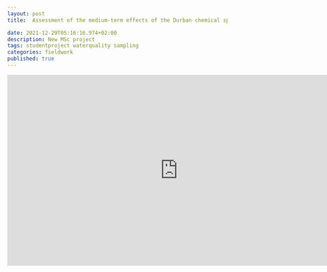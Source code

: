 ```yaml
---
layout: post
title:  Assessment of the medium-term effects of the Durban chemical spill on coastal habitats using diatoms

date: 2021-12-29T05:16:16.974+02:00
description: New MSc project
tags: studentproject waterquality sampling
categories: fieldwork
published: true
---
```

<div class="row mt-3">
    <div class="col-sm mt-3 mt-md-0">
        <iframe width="780" height="438" src="https://www.youtube-nocookie.com/embed/iCT8PN3H7zU" title="YouTube video player" frameborder="0" allow="accelerometer; autoplay; clipboard-write; encrypted-media; gyroscope; picture-in-picture" allowfullscreen></iframe>
    </div>
</div>
<div class="caption">
    
</div>